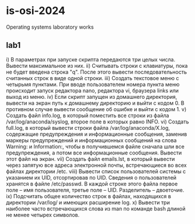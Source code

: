 # is-osi-2024
Operating systems laboratory works

## lab1
i) В параметрах при запуске скрипта передаются три целых числа. Вывести максимальное из них.
ii) Считывать строки с клавиатуры, пока не будет введена строка "q". После этого вывести
последовательность считанных строк в виде одной строки.
iii) Создать текстовое меню с четырьмя пунктами. При вводе пользователем номера пункта меню
происходит запуск редактора nano, редактора vi, браузера links или выход из меню.
iv) Если скрипт запущен из домашнего директория, вывести на экран путь к домашнему директорию и
выйти с кодом 0. В противном случае вывести сообщение об ошибке и выйти с кодом 1.
v) Создать файл info.log, в который поместить все строки из файла /var/log/anaconda/syslog,
второе поле в которых равно INFO.
vi) Создать full.log, в который вывести строки файла /var/log/anaconda/X.log, содержащие
предупреждения и информационные сообщения, заменив маркеры предупреждений и
информационных сообщений на слова Warning: и Information:, чтобы в получившемся файле
сначала шли все предупреждения, а потом все информационные сообщения. Вывести этот файл на
экран.
vii) Создать файл emails.lst, в который вывести через запятую все адреса электронной почты,
встречающиеся во всех файлах директории /etc.
viii) Вывести список пользователей системы с указанием их UID, отсортировав по UID. Сведения о
пользователей хранятся в файле /etc/passwd. В каждой строке этого файла первое поле – имя
пользователя, третье поле – UID. Разделитель – двоеточие.
ix) Подсчитать общее количество строк в файлах, находящихся в директории /var/log/ и имеющих
расширение log.
x) Вывести три наиболее часто встречающихся слова из man по команде bash длиной не менее четырех
символов.
